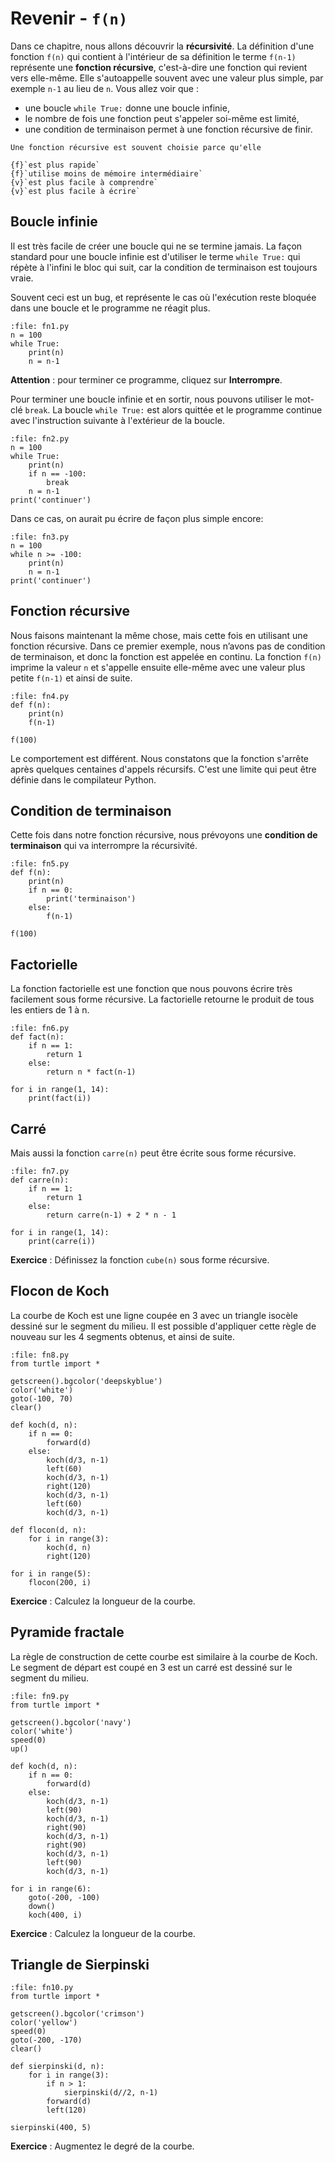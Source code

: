 # Revenir - `f(n)`

Dans ce chapitre, nous allons découvrir la **récursivité**. La définition d'une fonction `f(n)` qui contient à l'intérieur de sa définition le terme `f(n-1)` représente une **fonction récursive**, c'est-à-dire une fonction qui revient vers elle-même. Elle s'autoappelle souvent avec une valeur plus simple, par exemple `n-1` au lieu de `n`. Vous allez voir que :

- une boucle `while True:` donne une boucle infinie,
- le nombre de fois une fonction peut s'appeler soi-même est limité,
- une condition de terminaison permet à une fonction récursive de finir.

```{question}
Une fonction récursive est souvent choisie parce qu'elle

{f}`est plus rapide`  
{f}`utilise moins de mémoire intermédiaire`  
{v}`est plus facile à comprendre`  
{v}`est plus facile à écrire`
```

## Boucle infinie

Il est très facile de créer une boucle qui ne se termine jamais. La façon standard pour une boucle infinie est d'utiliser le terme `while True:` qui répète à l'infini le bloc qui suit, car la condition de terminaison est toujours vraie.

Souvent ceci est un bug, et représente le cas où l'exécution reste bloquée dans une boucle et le programme ne réagit plus.

```{codeplay}
:file: fn1.py
n = 100
while True:
    print(n)
    n = n-1
```

**Attention** : pour terminer ce programme, cliquez sur **Interrompre**.

Pour terminer une boucle infinie et en sortir, nous pouvons utiliser le mot-clé `break`. La boucle `while True:` est alors quittée et le programme continue avec l'instruction suivante à l'extérieur de la boucle.

```{codeplay}
:file: fn2.py
n = 100
while True:
    print(n)
    if n == -100:
        break
    n = n-1
print('continuer')
```

Dans ce cas, on aurait pu écrire de façon plus simple encore:

```{codeplay}
:file: fn3.py
n = 100
while n >= -100:
    print(n)
    n = n-1
print('continuer')
```

## Fonction récursive

Nous faisons maintenant la même chose, mais cette fois en utilisant une fonction récursive. Dans ce premier exemple, nous n’avons pas de condition de terminaison, et donc la fonction est appelée en continu. La fonction `f(n)` imprime la valeur `n` et s'appelle ensuite elle-même avec une valeur plus petite `f(n-1)` et ainsi de suite.

```{codeplay}
:file: fn4.py
def f(n):
    print(n)
    f(n-1)

f(100)
```

Le comportement est différent. Nous constatons que la fonction s'arrête après quelques centaines d'appels récursifs. C'est une limite qui peut être définie dans le compilateur Python.

## Condition de terminaison

Cette fois dans notre fonction récursive, nous prévoyons une **condition de terminaison** qui va interrompre la récursivité.

```{codeplay}
:file: fn5.py
def f(n):
    print(n)
    if n == 0:
        print('terminaison')
    else:
        f(n-1)

f(100)
```

## Factorielle

La fonction factorielle est une fonction que nous pouvons écrire très facilement sous forme récursive. La factorielle retourne le produit de tous les entiers de 1 à n.

```{codeplay}
:file: fn6.py
def fact(n):
    if n == 1:
        return 1
    else:
        return n * fact(n-1)

for i in range(1, 14):
    print(fact(i))
```

## Carré

Mais aussi la fonction `carre(n)` peut être écrite sous forme récursive.

```{codeplay}
:file: fn7.py
def carre(n):
    if n == 1:
        return 1
    else:
        return carre(n-1) + 2 * n - 1

for i in range(1, 14):
    print(carre(i))
```

**Exercice** : Définissez la fonction `cube(n)` sous forme récursive.

## Flocon de Koch

La courbe de Koch est une ligne coupée en 3 avec un triangle isocèle dessiné sur le segment du milieu. Il est possible d'appliquer cette règle de nouveau sur les 4 segments obtenus, et ainsi de suite.

```{codeplay}
:file: fn8.py
from turtle import *

getscreen().bgcolor('deepskyblue')
color('white')
goto(-100, 70)
clear()

def koch(d, n):
    if n == 0:
        forward(d)
    else:
        koch(d/3, n-1)
        left(60)
        koch(d/3, n-1)
        right(120)
        koch(d/3, n-1)
        left(60)
        koch(d/3, n-1)
        
def flocon(d, n):
    for i in range(3):
        koch(d, n)
        right(120)
    
for i in range(5):
    flocon(200, i)
```

**Exercice** : Calculez la longueur de la courbe.

## Pyramide fractale

La règle de construction de cette courbe est similaire à la courbe de Koch. Le segment de départ est coupé en 3 est un carré est dessiné sur le segment du milieu.

```{codeplay}
:file: fn9.py
from turtle import *

getscreen().bgcolor('navy')
color('white')
speed(0)
up()

def koch(d, n):
    if n == 0:
        forward(d)
    else:
        koch(d/3, n-1)
        left(90)
        koch(d/3, n-1)
        right(90)
        koch(d/3, n-1)
        right(90)
        koch(d/3, n-1)
        left(90)
        koch(d/3, n-1)
    
for i in range(6):
    goto(-200, -100)
    down()
    koch(400, i)
```

**Exercice** : Calculez la longueur de la courbe.

## Triangle de Sierpinski

```{codeplay}
:file: fn10.py
from turtle import *

getscreen().bgcolor('crimson')
color('yellow')
speed(0)
goto(-200, -170)
clear()

def sierpinski(d, n):
    for i in range(3):
        if n > 1:
            sierpinski(d//2, n-1)
        forward(d)    
        left(120)
        
sierpinski(400, 5)
```

**Exercice** : Augmentez le degré de la courbe.
